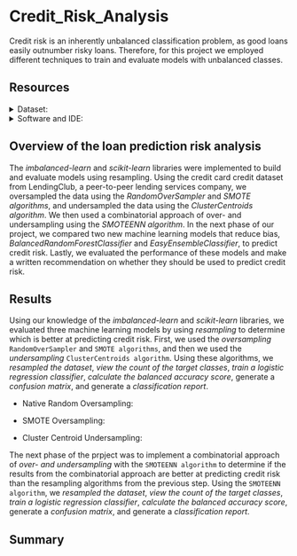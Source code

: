 # Credit_Risk_Analysis
Credit risk is an inherently unbalanced classification problem, as good loans easily outnumber risky loans. Therefore, for this project we employed different techniques to train and evaluate models with unbalanced classes. 

## Resources
<details>
<summary>Dataset:</summary>

- LoanStats_2019Q1.csv
</details>

<details>
<summary>Software and IDE:</summary>

- Python
- Jupyter Notebook
- Libraries:
  - Numpy
  - Scikit-learn
  - Imbalanced-learn 
- Techniques:
  - Ensemble
  - Resampling
</details>

## Overview of the loan prediction risk analysis
The _imbalanced-learn_ and _scikit-learn_ libraries were implemented to build and evaluate models using resampling. Using the credit card credit dataset from LendingClub, a peer-to-peer lending services company, we oversampled the data using the _RandomOverSampler_ and _SMOTE algorithms_, and undersampled the data using the _ClusterCentroids algorithm_. We then used a combinatorial approach of over- and undersampling using the _SMOTEENN algorithm_. In the next phase of our project, we compared two new machine learning models that reduce bias, _BalancedRandomForestClassifier_ and _EasyEnsembleClassifier_, to predict credit risk. Lastly, we evaluated the performance of these models and make a written recommendation on whether they should be used to predict credit risk.

## Results
Using our knowledge of the _imbalanced-learn_ and _scikit-learn_ libraries, we evaluated three machine learning models by using _resampling_ to determine which is better at predicting credit risk. First, we used the _oversampling_ `RandomOverSampler` and `SMOTE algorithms`, and then we used the _undersampling_ `ClusterCentroids algorithm`. Using these algorithms, we _resampled the dataset_, _view the count of the target classes_, _train a logistic regression classifier_, _calculate the balanced accuracy score_, generate a _confusion matrix_, and generate a _classification report_.

- Native Random Oversampling:

- SMOTE Oversampling:

- Cluster Centroid Undersampling:

The next phase of the prpject was to implement a combinatorial approach of _over- and undersampling_ with the `SMOTEENN algorithm` to determine if the results from the combinatorial approach are better at predicting credit risk than the resampling algorithms from the previous step. Using the `SMOTEENN algorithm`, we _resampled the dataset_, _view the count of the target classes_, _train a logistic regression classifier_, _calculate the balanced accuracy score_, generate a _confusion matrix_, and generate a _classification report_.



## Summary 

